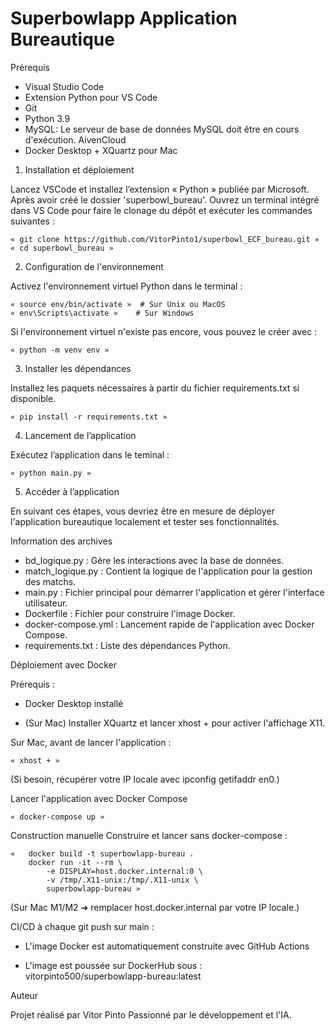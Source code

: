 # Superbowlapp Application Bureautique

Prérequis

- 	Visual Studio Code
-  	Extension Python pour VS Code
-  	Git
-  	Python 3.9
-  	MySQL: Le serveur de base de données MySQL doit être en cours d'exécution. AivenCloud
-  	Docker Desktop + XQuartz pour Mac

1. Installation et déploiement

Lancez VSCode et installez l’extension « Python » publiée par Microsoft. Après avoir créé le dossier 'superbowl_bureau'. Ouvrez un terminal intégré dans VS Code pour faire le clonage du dépôt et exécuter les commandes suivantes :

  	« git clone https://github.com/VitorPinto1/superbowl_ECF_bureau.git »
  	« cd superbowl_bureau »
   
2. Configuration de l'environnement

Activez l'environnement virtuel Python dans le terminal :

  	« source env/bin/activate »  # Sur Unix ou MacOS
  	« env\Scripts\activate »    # Sur Windows

Si l'environnement virtuel n'existe pas encore, vous pouvez le créer avec :

  	« python -m venv env » 

3. Installer les dépendances

Installez les paquets nécessaires à partir du fichier requirements.txt si disponible.

  	« pip install -r requirements.txt »

4. Lancement de l’application

Exécutez l’application  dans le teminal :

  	« python main.py »

5. Accéder à l’application

En suivant ces étapes, vous devriez être en mesure de déployer l'application bureautique localement et tester ses fonctionnalités.


Information des archives 

- bd_logique.py : Gère les interactions avec la base de données.
- match_logique.py : Contient la logique de l'application pour la gestion des matchs.
- main.py : Fichier principal pour démarrer l'application et gérer l'interface utilisateur.
- Dockerfile : Fichier pour construire l'image Docker.
- docker-compose.yml : Lancement rapide de l'application avec Docker Compose.
- requirements.txt : Liste des dépendances Python.


Déploiement avec Docker

Prérequis :

- Docker Desktop installé

- (Sur Mac) Installer XQuartz et lancer xhost + pour activer l'affichage X11.

Sur Mac, avant de lancer l'application :

	« xhost + »

(Si besoin, récupérer votre IP locale avec ipconfig getifaddr en0.)

Lancer l'application avec Docker Compose

	« docker-compose up »

Construction manuelle 
Construire et lancer sans docker-compose :

	«	docker build -t superbowlapp-bureau .
		docker run -it --rm \
			-e DISPLAY=host.docker.internal:0 \
			-v /tmp/.X11-unix:/tmp/.X11-unix \
			superbowlapp-bureau »

(Sur Mac M1/M2 ➔ remplacer host.docker.internal par votre IP locale.)

CI/CD à chaque git push sur main :

- L'image Docker est automatiquement construite avec GitHub Actions

- L'image est poussée sur DockerHub sous : vitorpinto500/superbowlapp-bureau:latest

Auteur

Projet réalisé par Vitor Pinto Passionné par le développement et l'IA.